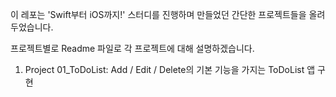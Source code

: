 이 레포는 'Swift부터 iOS까지!' 스터디를 진행하며 만들었던 간단한 프로젝트들을 올려두었습니다.

프로젝트별로 Readme 파일로 각 프로젝트에 대해 설명하겠습니다.

1. Project 01_ToDoList: Add / Edit / Delete의 기본 기능을 가지는 ToDoList 앱 구현
